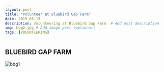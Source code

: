 ```yaml
---
layout: post
title: "Volunteer at Bluebird Gap Farm"
date: 2015-06-15
description: Volunteering at Bluebird Gap Farm  # Add post description (optional)
img: bbg2.jpg # Add image post (optional)
tags: [VOLUNTEERING]
---
```


## BLUEBIRD GAP FARM

![bbg1](http://natgrrl.github.io/assets/img/bbg1.jpg)






